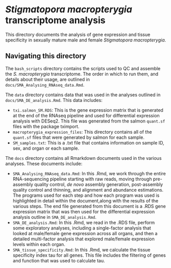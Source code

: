# _Stigmatopora macropterygia_ transcriptome analysis

This directory documents the analysis of gene expression and tissue specificity in sexually mature male and female _Stigmatopora macropterygia_.

## Navigating this directory

The `bash_scripts` directory contains the scripts used to QC and assemble the _S. macropterygia_ transcriptome. The order in which to run them, and details about their usage, are outlined in `docs/SMA_Analysing_RNAseq_data.Rmd`.

The `data` directory contains data that was used in the analyses outlined in `docs/SMA_DE_analysis.Rmd`. This data includes:
  * `txi.salmon_SM.RDS`: This is the gene expression matrix that is generated at the end of the RNAseq pipeline and used for differential expression analysis with DESeq2. This file was generated from the salmon `quant.sf` files with the package tximport.
  * `macropterygia_expression_files`: This directory contains all of the `quant.sf` files that were generated by salmon for each sample.
  * `SM_samples.txt`: This is a .txt file that contains information on sample ID, sex, and organ or each sample.

The `docs` directory contains all Rmarkdown documents used in the various analyses. These documents include:
  * `SMA_Analysing_RNAseq_data.Rmd`: In this .Rmd, we work through the entire RNA-sequencing pipeline starting with raw reads, moving through pre-assembly quality control, _de novo_ assembly generation, post-assembly quality control and thinning, and alignment and abundance estimations. The programs used for each step and how each program was used is highlighted in detail within the document,along with the results of the various steps. The end file generated from this document is a .RDS gene expression matrix that was then used for the differential expression analysis outline in `SMA_DE_analysis.Rmd`.
  * `SMA_DE_analysis.Rmd`: In this .Rmd, we read in the .RDS file, perform some exploratory analyses, including a single-factor analysis that looked at male/female gene expression across all organs, and then a detailed multi-factor analysis that explored male/female expression levels within each organ.
  * `SMA_tissue_specificity.Rmd`: In this .Rmd, we calculate the tissue specificity index tau for all genes. This file includes the filtering of genes and function that was used to calculate tau.
